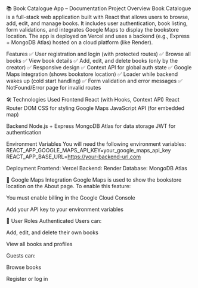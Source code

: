 📚 Book Catalogue App – Documentation
Project Overview
Book Catalogue is a full-stack web application built with React that allows users to browse, add, edit, and manage books. 
It includes user authentication, book listing, form validations, and integrates Google Maps to display the bookstore location. 
The app is deployed on Vercel and uses a backend (e.g., Express + MongoDB Atlas) hosted on a cloud platform (like Render).

Features
✅ User registration and login (with protected routes)
✅ Browse all books
✅ View book details
✅ Add, edit, and delete books (only by the creator)
✅ Responsive design
✅ Context API for global auth state
✅ Google Maps integration (shows bookstore location)
✅ Loader while backend wakes up (cold start handling)
✅ Form validation and error messages
✅ NotFound/Error page for invalid routes

🛠️ Technologies Used
Frontend
React (with Hooks, Context API)
React Router DOM
CSS for styling
Google Maps JavaScript API (for embedded map)

Backend
Node.js + Express
MongoDB Atlas for data storage
JWT for authentication

Environment Variables
You will need the following environment variables:
REACT_APP_GOOGLE_MAPS_API_KEY=your_google_maps_api_key
REACT_APP_BASE_URL=https://your-backend-url.com

Deployment
Frontend: Vercel
Backend: Render
Database: MongoDB Atlas


📍 Google Maps Integration
Google Maps is used to show the bookstore location on the About page.
To enable this feature:

You must enable billing in the Google Cloud Console

Add your API key to your environment variables

👤 User Roles
Authenticated Users can:

Add, edit, and delete their own books

View all books and profiles

Guests can:

Browse books

Register or log in
